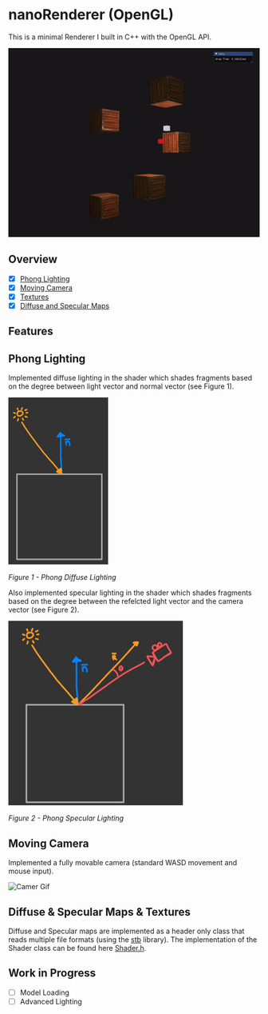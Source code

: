 # nanoRenderer (OpenGL)

This is a minimal Renderer I built in C++ with the OpenGL API.

![Demo Gif](./Docs/Demo1.gif)

## Overview

- [x] [Phong Lighting](#phonglighting)
- [x] [Moving Camera](#movingcamera)
- [x] [Textures](#textures)
- [x] [Diffuse and Specular Maps](#textures)

## Features 

## <a name="phonglighting">Phong Lighting</a>
Implemented diffuse lighting in the shader which shades fragments based on the degree between light vector and normal vector (see Figure 1). 

<img src="./Docs/Diffuse.jpg" alt="Diffuse Lighting" width="200"/>

*Figure 1 - Phong Diffuse Lighting*

Also implemented specular lighting in the shader which shades fragments based on the degree between the refelcted light vector and the camera vector (see Figure 2).

<img src="./Docs/Specular.jpg" alt="Specular Lighting" width="350"/>

*Figure 2 - Phong Specular Lighting*

## <a name="movingcamera">Moving Camera</a>
Implemented a fully movable camera (standard WASD movement and mouse input). 

![Camer Gif](./Docs/Camera.gif)

## <a name="textures">Diffuse & Specular Maps & Textures</a>

Diffuse and Specular maps are implemented as a header only class that reads multiple file formats (using the [stb](https://github.com/nothings/stb) library). The implementation of the Shader class can be found here [Shader.h](./OpenGLRenderer/shader/Shader.h).

## Work in Progress
- [ ] Model Loading
- [ ] Advanced Lighting